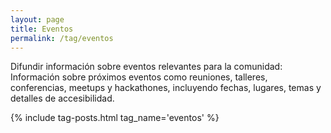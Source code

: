 ```yaml
---
layout: page
title: Eventos
permalink: /tag/eventos
---
```


Difundir información sobre eventos relevantes para la comunidad:  
Información sobre próximos eventos como reuniones, talleres, conferencias, meetups y hackathones, incluyendo fechas, lugares, temas y detalles de accesibilidad.

{% include tag-posts.html tag_name='eventos' %}